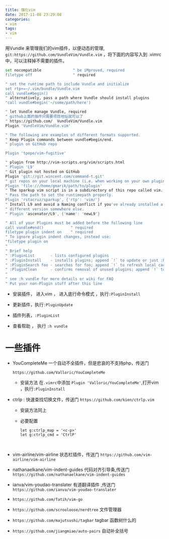 ```yaml
---
title: 强化vim
date: 2017-11-08 23:29:08
categories:
- vim
tags:
- vim
---
```


用Vundle 来管理我们的vim插件，以便动态的管理, `git:https://github.com/VundleVim/Vundle.vim` ，将下面的内容写入到 .vimrc 中，可以注释掉不需要的插件。

<!-- more -->

```bash
set nocompatible              " be iMproved, required
filetype off                  " required

" set the runtime path to include Vundle and initialize
set rtp+=~/.vim/bundle/Vundle.vim
call vundle#begin()
" alternatively, pass a path where Vundle should install plugins
"call vundle#begin('~/some/path/here')

" let Vundle manage Vundle, required
" github上面的插件只需要项目地址就可以了
" https://github.com/  VundleVim/Vundle.vim
Plugin 'VundleVim/Vundle.vim'

" The following are examples of different formats supported.
" Keep Plugin commands between vundle#begin/end.
" plugin on GitHub repo

Plugin 'tpope/vim-fugitive'

" plugin from http://vim-scripts.org/vim/scripts.html
" Plugin 'L9'
" Git plugin not hosted on GitHub
Plugin 'git://git.wincent.com/command-t.git'
" git repos on your local machine (i.e. when working on your own plugin)
Plugin 'file:///home/gmarik/path/to/plugin'
" The sparkup vim script is in a subdirectory of this repo called vim.
" Pass the path to set the runtimepath properly.
Plugin 'rstacruz/sparkup', {'rtp': 'vim/'}
" Install L9 and avoid a Naming conflict if you've already installed a
" different version somewhere else.
" Plugin 'ascenator/L9', {'name': 'newL9'}

" All of your Plugins must be added before the following line
call vundle#end()            " required
filetype plugin indent on    " required
" To ignore plugin indent changes, instead use:
"filetype plugin on
"
" Brief help
" :PluginList       - lists configured plugins
" :PluginInstall    - installs plugins; append `!` to update or just :PluginUpdate
" :PluginSearch foo - searches for foo; append `!` to refresh local cache
" :PluginClean      - confirms removal of unused plugins; append `!` to auto-approve removal
"
" see :h vundle for more details or wiki for FAQ
" Put your non-Plugin stuff after this line
```

- 安装插件， 进入vim ， 进入底行命令模式 ，执行`:PluginInstall`

- 更新插件，执行`:PluginUpdate`

- 插件列表，`:PluginList`

- 查看帮助 ， 执行 `:h vundle`

# 一些插件

- YouCompleteMe 一个自动不全插件，但是悲哀的不支持php，传送门

  `https://github.com/Valloric/YouCompleteMe`

  - 安装方法 在`.vimrc`中添加 `Plugin 'Valloric/YouCompleteMe'`,打开vim ，执行`:PluginInstall`

- ctrlp : 快速查找切换文件，传送门 `https://github.com/kien/ctrlp.vim`

  - 安装方法同上

  - 必要配置

    ```visual basic
    let g:ctrlp_map = '<c-p>'
    let g:ctrlp_cmd = 'CtrlP'
    ```

    ​

- vim-airline/vim-airline  状态栏插件，传送门 `https://github.com/vim-airline/vim-airline`

- nathanaelkane/vim-indent-guides  代码对齐引导条,传送门 `https://github.com/nathanaelkane/vim-indent-guides`

- ianva/vim-youdao-translater  有道翻译插件  ,传送门`https://github.com/ianva/vim-youdao-translater`

- `https://github.com/fatih/vim-go`

- `https://github.com/scrooloose/nerdtree`   文件管理器

- `https://github.com/majutsushi/tagbar`   tagbar 函数树什么的

- `https://github.com/jiangmiao/auto-pairs`   自动补全括号